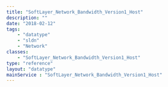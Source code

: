 ```yaml
---
title: "SoftLayer_Network_Bandwidth_Version1_Host"
description: ""
date: "2018-02-12"
tags:
    - "datatype"
    - "sldn"
    - "Network"
classes:
    - "SoftLayer_Network_Bandwidth_Version1_Host"
type: "reference"
layout: "datatype"
mainService : "SoftLayer_Network_Bandwidth_Version1_Host"
---
```


